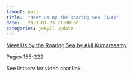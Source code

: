 ```yaml
---
layout: post
title:  "Meet Us By the Roaring Sea (3/4)"
date:   2023-01-23 21:00:00
categories: jekyll update
---
```


[Meet Us by the Roaring Sea by Akil Kumarasamy](https://bookshop.org/p/books/meet-us-by-the-roaring-sea-akil-kumarasamy/18222498?aid=13448&ean=9780374177706&listref=civic-tech-book-club-reading-list) 

Pages 155-222

See listserv for video chat link. 
